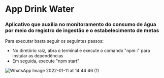 # App Drink Water

 ### Aplicativo que auxilia no monitoramento do consumo de água por meio do registro de ingestão e o estabelecimento de metas
 
 Para executar basta seguir os seguintes passos:
 * No diretório raiz, abra o terminal e execute o comando "npm i" para instalar as dependências
 * Em seguida, execute "npm start"
 
 
![WhatsApp Image 2022-01-11 at 14 44 46 (1)](https://user-images.githubusercontent.com/97543142/149000845-d769b1b4-ed6e-464b-9d57-8df7feb51dc2.jpeg)
